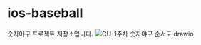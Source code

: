 # ios-baseball
숫자야구 프로젝트 저장소입니다.
![CU-1주차 숫자야구 순서도 drawio](https://user-images.githubusercontent.com/94955378/184299414-9a8ae333-abbb-4876-9774-beb28966567b.png)
